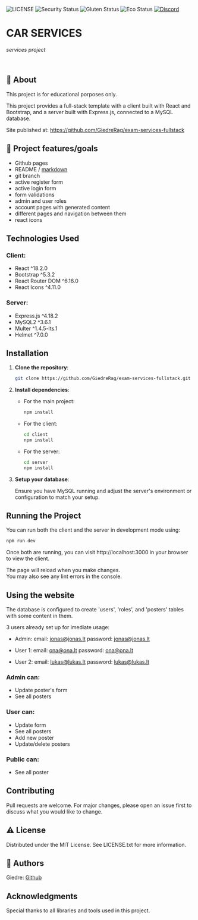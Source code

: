 ![LICENSE](https://img.shields.io/badge/license-MIT-blue.svg?style=flat-square)
![Security Status](https://img.shields.io/security-headers?label=Security&url=https%3A%2F%2Fgithub.com&style=flat-square)
![Gluten Status](https://img.shields.io/badge/Gluten-Free-green.svg)
![Eco Status](https://img.shields.io/badge/ECO-Friendly-green.svg)
[![Discord](https://discord.com/api/guilds/571393319201144843/widget.png)](https://discord.gg/dRwW4rw)

# CAR SERVICES

_services project_

<br>

## 🌟 About

This project is for educational porposes only. 

This project provides a full-stack template with a client built with React and Bootstrap, and a server built with Express.js, connected to a MySQL database.

Site published at: https://github.com/GiedreRag/exam-services-fullstack

## 🎯 Project features/goals

- Github pages
- README / [markdown](https://docs.github.com/en/get-started/writing-on-github/getting-started-with-writing-and-formatting-on-github/basic-writing-and-formatting-syntax)
- git branch
- active register form
- active login form
- form validations
- admin and user roles
- account pages with generated content
- different pages and navigation between them
- react icons

## Technologies Used

### Client:
- React ^18.2.0
- Bootstrap ^5.3.2
- React Router DOM ^6.16.0
- React Icons ^4.11.0

### Server:
- Express.js ^4.18.2
- MySQL2 ^3.6.1
- Multer ^1.4.5-lts.1
- Helmet ^7.0.0

## Installation

1. **Clone the repository**:
    ```bash
    git clone https://github.com/GiedreRag/exam-services-fullstack.git
    ```

2. **Install dependencies**:

    - For the main project:
        ```bash
        npm install
        ```

    - For the client:
        ```bash
        cd client
        npm install
        ```

    - For the server:
        ```bash
        cd server
        npm install
        ```

3. **Setup your database**:

    Ensure you have MySQL running and adjust the server's environment or configuration to match your setup.

## Running the Project

You can run both the client and the server in development mode using:

```bash
npm run dev
```

Once both are running, you can visit http://localhost:3000 in your browser to view the client.

The page will reload when you make changes.\
You may also see any lint errors in the console.

## Using the website

The database is configured to create 'users', 'roles', and 'posters' tables with some content in them. 

3 users already set up for imediate usage:

- Admin: email: jonas@jonas.lt password: jonas@jonas.lt

- User 1: email: ona@ona.lt password: ona@ona.lt 

- User 2: email: lukas@lukas.lt password: lukas@lukas.lt 

### Admin can:

- Update poster's form
- See all posters

### User can:

- Update form
- See all posters
- Add new poster
- Update/delete posters

### Public can:

- See all poster

## Contributing

Pull requests are welcome. For major changes, please open an issue first to discuss what you would like to change.

## ⚠️ License

Distributed under the MIT License. See LICENSE.txt for more information.

## 👱 Authors

Giedre: [Github](https://github.com/GiedreRag)

## Acknowledgments

Special thanks to all libraries and tools used in this project.
